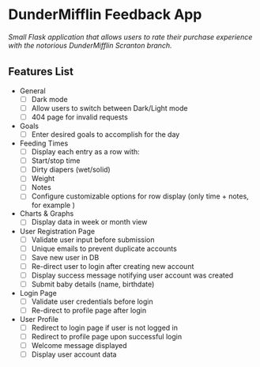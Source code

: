 # DunderMifflin Feedback App

###### Small Flask application that allows users to rate their purchase experience with the notorious DunderMifflin Scranton branch. 

## Features List

* General
    - [ ] Dark mode
    - [ ] Allow users to switch between Dark/Light mode
    - [ ] 404 page for invalid requests

* Goals
    - [ ] Enter desired goals to accomplish for the day

* Feeding Times
    - [ ] Display each entry as a row with:
    - [ ] Start/stop time
    - [ ] Dirty diapers (wet/solid)
    - [ ] Weight
    - [ ] Notes 
    - [ ] Configure customizable options for row display (only time + notes, for example )

* Charts & Graphs
    - [ ] Display data in week or month view

* User Registration Page
    - [ ] Validate user input before submission
    - [ ] Unique emails to prevent duplicate accounts
    - [ ] Save new user in DB
    - [ ] Re-direct user to login after creating new account
    - [ ] Display success message notifying user account was created
    - [ ] Submit baby details (name, birthdate)

* Login Page
    - [ ] Validate user credentials before login
    - [ ] Re-direct to profile page after login

* User Profile
    - [ ] Redirect to login page if user is not logged in
    - [ ] Redirect to profile page upon successful login
    - [ ] Welcome message displayed
    - [ ] Display user account data
